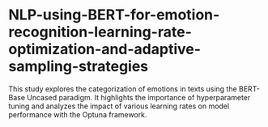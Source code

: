 # NLP-using-BERT-for-emotion-recognition-learning-rate-optimization-and-adaptive-sampling-strategies
This study explores the categorization of emotions in texts using the BERT-Base Uncased paradigm. It highlights the importance of hyperparameter tuning and analyzes the impact of various learning rates on model performance with the Optuna framework.
